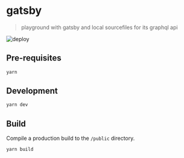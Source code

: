 # gatsby
> playground with gatsby and local sourcefiles for its graphql api

![deploy](https://i.imgur.com/0xpbLAc.png)

## Pre-requisites

```sh
yarn
```

## Development

```sh
yarn dev
```

## Build
Compile a production build to the `/public` directory.

```sh
yarn build
```
